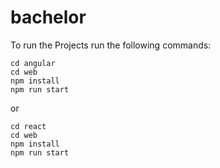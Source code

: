 # bachelor

To run the Projects run the following commands:

```console
cd angular
cd web
npm install
npm run start

```

or

```console
cd react
cd web
npm install
npm run start

```

